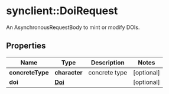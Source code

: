# synclient::DoiRequest

An AsynchronousRequestBody to mint or modify DOIs.
## Properties
Name | Type | Description | Notes
------------ | ------------- | ------------- | -------------
**concreteType** | **character** | concrete type | [optional] 
**doi** | [**Doi**](Doi.md) |  | [optional] 


